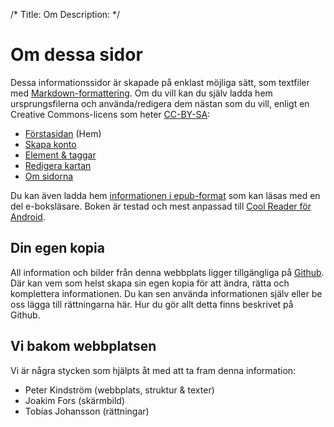 /*
Title: Om
Description: 
*/

# Om dessa sidor
Dessa informationssidor är skapade på enklast möjliga sätt, som textfiler med [Markdown-formattering](http://daringfireball.net/projects/markdown/). Om du vill kan du själv ladda hem ursprungsfilerna och använda/redigera dem nästan som du vill, enligt en Creative Commons-licens som heter [CC-BY-SA](http://creativecommons.org/licenses/by-sa/3.0/deed.sv):

- [Förstasidan](content/index.md) (Hem)
- [Skapa konto](content/1.konto.md)
- [Element & taggar](content/2.taggar.md)
- [Redigera kartan](content/3.redigera.md)
- [Om sidorna](content/5.om.md)

Du kan även ladda hem [informationen i epub-format](content/OSM-start.epub) som kan läsas med en del e-boksläsare. Boken är testad och mest anpassad till [Cool Reader för Android](https://play.google.com/store/apps/details?id=org.coolreader).


## Din egen kopia
All information och bilder från denna webbplats ligger tillgängliga på [Github](https://github.com/mekanoid/OSMstart). Där kan vem som helst skapa sin egen kopia för att ändra, rätta och komplettera informationen. Du kan sen använda informationen själv eller be oss lägga till rättningarna här. Hur du gör allt detta finns beskrivet på Github.


## Vi bakom webbplatsen
Vi är några stycken som hjälpts åt med att ta fram denna information:

- Peter Kindström (webbplats, struktur & texter)
- Joakim Fors (skärmbild)
- Tobias Johansson (rättningar)

